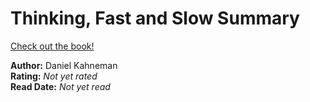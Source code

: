# Thinking, Fast and Slow Summary

[Check out the book!](https://www.goodreads.com/book/show/14062004-thinking-fast-and-slow)

**Author:** Daniel Kahneman  
**Rating:** _Not yet rated_  
**Read Date:** _Not yet read_  
